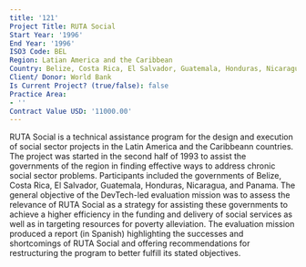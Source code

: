 ```yaml
---
title: '121'
Project Title: RUTA Social
Start Year: '1996'
End Year: '1996'
ISO3 Code: BEL
Region: Latian America and the Caribbean
Country: Belize, Costa Rica, El Salvador, Guatemala, Honduras, Nicaragua, and Panama
Client/ Donor: World Bank
Is Current Project? (true/false): false
Practice Area:
- ''
Contract Value USD: '11000.00'
---
```


RUTA Social is a technical assistance program for the design and execution of social sector projects in the Latin America and the Caribbeann countries. The project was started in the second half of 1993 to assist the governments of the region in finding effective ways to address chronic social sector problems. Participants included the governments of Belize, Costa Rica, El Salvador, Guatemala, Honduras, Nicaragua, and Panama. The general objective of the DevTech-led evaluation mission was to assess the relevance of RUTA Social as a strategy for assisting these governments to achieve a higher efficiency in the funding and delivery of social services as well as in targeting resources for poverty alleviation. The evaluation mission produced a report (in Spanish) highlighting the successes and shortcomings of RUTA Social and offering recommendations for restructuring the program to better fulfill its stated objectives.